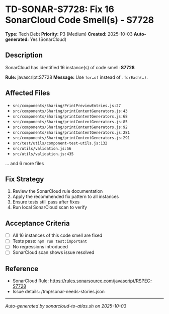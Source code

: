 # TD-SONAR-S7728: Fix 16 SonarCloud Code Smell(s) - S7728

**Type:** Tech Debt
**Priority:** P3 (Medium)
**Created:** 2025-10-03
**Auto-generated:** Yes (SonarCloud)

## Description

SonarCloud has identified 16 instance(s) of code smell: **S7728**

**Rule:** javascript:S7728
**Message:** Use `for…of` instead of `.forEach(…)`.

## Affected Files

- `src/components/Sharing/PrintPreviewEntries.js:27`
- `src/components/Sharing/printContentGenerators.js:43`
- `src/components/Sharing/printContentGenerators.js:68`
- `src/components/Sharing/printContentGenerators.js:85`
- `src/components/Sharing/printContentGenerators.js:92`
- `src/components/Sharing/printContentGenerators.js:281`
- `src/components/Sharing/printContentGenerators.js:291`
- `src/test/utils/component-test-utils.js:132`
- `src/utils/validation.js:56`
- `src/utils/validation.js:435`

... and 6 more files

## Fix Strategy

1. Review the SonarCloud rule documentation
2. Apply the recommended fix pattern to all instances
3. Ensure tests still pass after fixes
4. Run local SonarCloud scan to verify

## Acceptance Criteria

- [ ] All 16 instances of this code smell are fixed
- [ ] Tests pass: `npm run test:important`
- [ ] No regressions introduced
- [ ] SonarCloud scan shows issue resolved

## Reference

- SonarCloud Rule: https://rules.sonarsource.com/javascript/RSPEC-S7728
- Issue details: /tmp/sonar-needs-stories.json

---

*Auto-generated by sonarcloud-to-atlas.sh on 2025-10-03*
